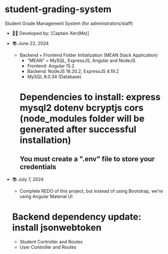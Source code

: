 # student-grading-system
Student Grade Management System (for administrators/staff)
- 👨‍💻️ Developed by: [Captain Xen(Me)]

- 📚️ June 22, 2024
    - Backend + Frontend Folder Initialization (MEAN Stack Application)
        - "MEAN" = MySQL, ExpressJS, Angular and NodeJS
        - Frontend: Angular 15.2
        - Backend: NodeJS 16.20.2, ExpressJS 4.19.2
        - MySQL 8.0.34 (Database)
        # Dependencies to install: express mysql2 dotenv bcryptjs cors (node_modules folder will be generated after successful installation)
        ## You must create a ".env" file to store your credentials 

- 📚️ July 7, 2024
    - Complete REDO of this project, but instead of using Bootstrap, we're using Angular Material UI
    # Backend dependency update: install jsonwebtoken
    - Student Controller and Routes
    - User Controller and Routes